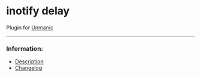 # inotify delay
Plugin for [Unmanic](https://github.com/Unmanic)

---

### Information:

- [Description](description.md)
- [Changelog](changelog.md)
